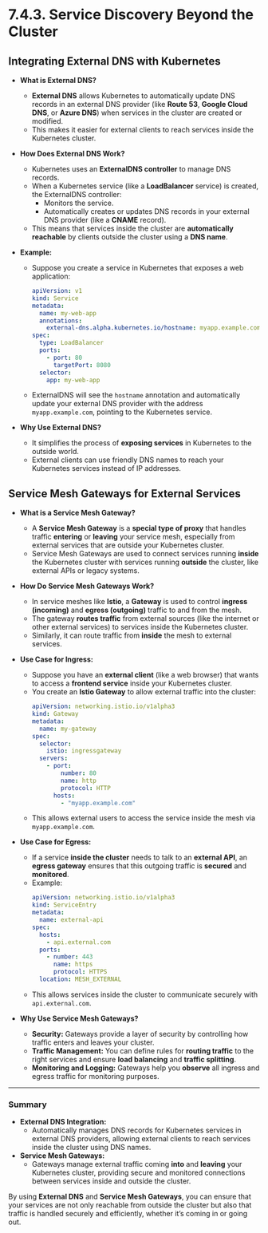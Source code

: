 # **7.4.3. Service Discovery Beyond the Cluster**

## **Integrating External DNS with Kubernetes**

- **What is External DNS?**

  - **External DNS** allows Kubernetes to automatically update DNS records in an external DNS provider (like **Route 53**, **Google Cloud DNS**, or **Azure DNS**) when services in the cluster are created or modified.
  - This makes it easier for external clients to reach services inside the Kubernetes cluster.

- **How Does External DNS Work?**

  - Kubernetes uses an **ExternalDNS controller** to manage DNS records.
  - When a Kubernetes service (like a **LoadBalancer** service) is created, the ExternalDNS controller:
    - Monitors the service.
    - Automatically creates or updates DNS records in your external DNS provider (like a **CNAME** record).
  - This means that services inside the cluster are **automatically reachable** by clients outside the cluster using a **DNS name**.

- **Example:**

  - Suppose you create a service in Kubernetes that exposes a web application:
    ```yaml
    apiVersion: v1
    kind: Service
    metadata:
      name: my-web-app
      annotations:
        external-dns.alpha.kubernetes.io/hostname: myapp.example.com
    spec:
      type: LoadBalancer
      ports:
        - port: 80
          targetPort: 8080
      selector:
        app: my-web-app
    ```
  - ExternalDNS will see the `hostname` annotation and automatically update your external DNS provider with the address `myapp.example.com`, pointing to the Kubernetes service.

- **Why Use External DNS?**
  - It simplifies the process of **exposing services** in Kubernetes to the outside world.
  - External clients can use friendly DNS names to reach your Kubernetes services instead of IP addresses.

## **Service Mesh Gateways for External Services**

- **What is a Service Mesh Gateway?**

  - A **Service Mesh Gateway** is a **special type of proxy** that handles traffic **entering** or **leaving** your service mesh, especially from external services that are outside your Kubernetes cluster.
  - Service Mesh Gateways are used to connect services running **inside** the Kubernetes cluster with services running **outside** the cluster, like external APIs or legacy systems.

- **How Do Service Mesh Gateways Work?**

  - In service meshes like **Istio**, a **Gateway** is used to control **ingress (incoming)** and **egress (outgoing)** traffic to and from the mesh.
  - The gateway **routes traffic** from external sources (like the internet or other external services) to services inside the Kubernetes cluster.
  - Similarly, it can route traffic from **inside** the mesh to external services.

- **Use Case for Ingress:**

  - Suppose you have an **external client** (like a web browser) that wants to access a **frontend service** inside your Kubernetes cluster.
  - You create an **Istio Gateway** to allow external traffic into the cluster:
    ```yaml
    apiVersion: networking.istio.io/v1alpha3
    kind: Gateway
    metadata:
      name: my-gateway
    spec:
      selector:
        istio: ingressgateway
      servers:
        - port:
            number: 80
            name: http
            protocol: HTTP
          hosts:
            - "myapp.example.com"
    ```
  - This allows external users to access the service inside the mesh via `myapp.example.com`.

- **Use Case for Egress:**

  - If a service **inside the cluster** needs to talk to an **external API**, an **egress gateway** ensures that this outgoing traffic is **secured** and **monitored**.
  - Example:
    ```yaml
    apiVersion: networking.istio.io/v1alpha3
    kind: ServiceEntry
    metadata:
      name: external-api
    spec:
      hosts:
        - api.external.com
      ports:
        - number: 443
          name: https
          protocol: HTTPS
      location: MESH_EXTERNAL
    ```
  - This allows services inside the cluster to communicate securely with `api.external.com`.

- **Why Use Service Mesh Gateways?**
  - **Security:** Gateways provide a layer of security by controlling how traffic enters and leaves your cluster.
  - **Traffic Management:** You can define rules for **routing traffic** to the right services and ensure **load balancing** and **traffic splitting**.
  - **Monitoring and Logging:** Gateways help you **observe** all ingress and egress traffic for monitoring purposes.

---

### **Summary**

- **External DNS Integration:**
  - Automatically manages DNS records for Kubernetes services in external DNS providers, allowing external clients to reach services inside the cluster using DNS names.
- **Service Mesh Gateways:**
  - Gateways manage external traffic coming **into** and **leaving** your Kubernetes cluster, providing secure and monitored connections between services inside and outside the cluster.

By using **External DNS** and **Service Mesh Gateways**, you can ensure that your services are not only reachable from outside the cluster but also that traffic is handled securely and efficiently, whether it’s coming in or going out.
